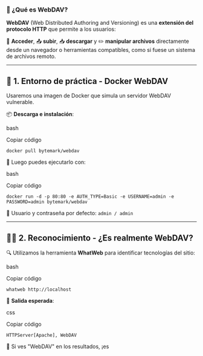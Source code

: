 ### 🧠 ¿Qué es WebDAV?

**WebDAV** (Web Distributed Authoring and Versioning) es una **extensión del protocolo HTTP** que permite a los usuarios:

📂 **Acceder**, 📤 **subir**, 📥 **descargar** y ✏️ **manipular archivos** directamente desde un navegador o herramientas compatibles, como si fuese un sistema de archivos remoto.

---

## 🐳 1. **Entorno de práctica - Docker WebDAV**

Usaremos una imagen de Docker que simula un servidor WebDAV vulnerable.

📦 **Descarga e instalación**:

bash

Copiar código

`docker pull bytemark/webdav`

🚀 Luego puedes ejecutarlo con:

bash

Copiar código

`docker run -d -p 80:80 -e AUTH_TYPE=Basic -e USERNAME=admin -e PASSWORD=admin bytemark/webdav`

🔐 Usuario y contraseña por defecto: `admin / admin`

---

## 🕵️‍♂️ 2. **Reconocimiento - ¿Es realmente WebDAV?**

🔍 Utilizamos la herramienta **WhatWeb** para identificar tecnologías del sitio:

bash

Copiar código

`whatweb http://localhost`

🔁 **Salida esperada**:

css

Copiar código

`HTTPServer[Apache], WebDAV`

📌 Si ves "WebDAV" en los resultados, ¡es
